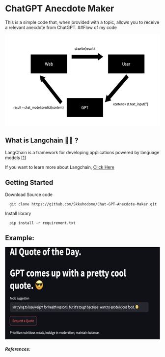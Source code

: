 # ChatGPT Anecdote Maker

This is a simple code that, when provided with a topic, allows you to receive a relevant anecdote from ChatGPT.
##Flow of my code 

<img
  src="Images/4.png"
  width="700"
  height="300"
/>


## What is Langchain 🦜️🔗 ? 

LangChain is a framework for developing applications powered by language models [[1]]



If you want to learn more about Langchain, [Click Here](https://python.langchain.com/docs/get_started/introduction)



## Getting Started

Download Source code 
```
  git clone https://github.com/Skkuhodomo/Chat-GPT-Anecdote-Maker.git
```
</pre>

Install library
```
  pip install -r requirement.txt
```

## Example: 
<img
  src="Images/3.png"
  width="700"
  height="300"
/>

##### References:
  [1]: https://python.langchain.com/docs/get_started/introduction

